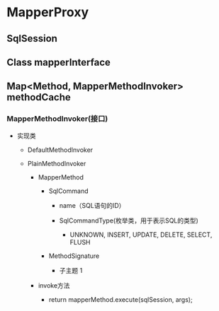 # MapperProxy

## SqlSession

## Class mapperInterface

## Map<Method, MapperMethodInvoker> methodCache

### MapperMethodInvoker(接口)

- 实现类

	- DefaultMethodInvoker
	- PlainMethodInvoker

		- MapperMethod

			- SqlCommand

				- name（SQL语句的ID）
				- SqlCommandType(枚举类，用于表示SQL的类型)

					- UNKNOWN, INSERT, UPDATE, DELETE, SELECT, FLUSH

			- MethodSignature

				- 子主题 1

		- invoke方法

			-  return mapperMethod.execute(sqlSession, args);

